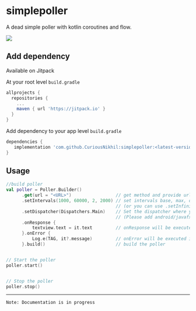 # simplepoller
A dead simple poller with kotlin coroutines and flow.

[![](https://jitpack.io/v/CuriousNikhil/simplepoller.svg)](https://jitpack.io/#CuriousNikhil/simplepoller)

## Add dependency

Available on Jitpack

At your root level `build.gradle`

```groovy
allprojects {
  repositories {
    ...
    maven { url 'https://jitpack.io' }
  }
}
```

Add dependency to your app level `build.gradle`

```groovy
dependencies {
   implementation 'com.github.CuriousNikhil:simplepoller:<latest-version-on-tag-above>'
}
```


## Usage
```kotlin
//build poller
val poller = Poller.Builder()
      .get(url = "<URL>")                 // get method and provide url
      .setIntervals(1000, 60000, 2, 2000) // set intervals base, max, delayfactor and delay 
                                          // (or you can use .setInfinitePoll(true) to poll infinitely with provided `delay` value)
      .setDispatcher(Dispatchers.Main)    // Set the dispatcher where you want your result of polling 
                                          // (Please add android/javafx/swing coroutines dependency before if you want to set the Main dispatcher)
      .onResponse {
          textview.text = it.text         // onResponse will be executed on each response received while polling
      }.onError {                        
          Log.e(TAG, it?.message)         // onError will be executed in case of any error
      }.build()                           // build the poller


// Start the poller
poller.start()


// Stop the poller
poller.stop()
```

---
~~~
Note: Documentation is in progress
~~~
